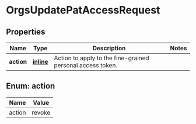 
# OrgsUpdatePatAccessRequest

## Properties
Name | Type | Description | Notes
------------ | ------------- | ------------- | -------------
**action** | [**inline**](#Action) | Action to apply to the fine-grained personal access token. | 


<a id="Action"></a>
## Enum: action
Name | Value
---- | -----
action | revoke



